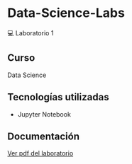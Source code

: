 # Data-Science-Labs
💻 Laboratorio 1
## Curso
Data Science
## Tecnologías utilizadas
- Jupyter Notebook
## Documentación
[Ver pdf del laboratorio](https://github.com/carrillo21108/Data-Science-Labs/blob/Lab1/Lab1.DataScience.pdf)
